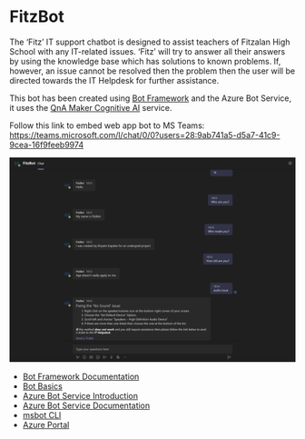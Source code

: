 ﻿# FitzBot 

The ‘Fitz’ IT support chatbot is designed to assist teachers of Fitzalan High School with any IT-related issues. ‘Fitz’ will try to answer all their answers by using the knowledge base which has solutions to known problems. If, however, an issue cannot be resolved then the problem then the user will be directed towards the IT Helpdesk for further assistance. 

This bot has been created using [Bot Framework](https://dev.botframework.com) and the Azure Bot Service, it uses the [QnA Maker Cognitive AI](https://www.qnamaker.ai) service.

Follow this link to embed web app bot to MS Teams: https://teams.microsoft.com/l/chat/0/0?users=28:9ab741a5-d5a7-41c9-9cea-16f9feeb9974

![Image of FitzBot running](https://github.com/khyatix/FitzBot/blob/main/FitzBotFYP-src/fitzbot.png)


* [Bot Framework Documentation][80]
* [Bot Basics][90]
* [Azure Bot Service Introduction][100]
* [Azure Bot Service Documentation][110]
* [msbot CLI][130]
* [Azure Portal][140]

[1]: https://dev.botframework.com
[2]: https://docs.microsoft.com/en-us/visualstudio/releasenotes/vs2017-relnotes
[3]: https://dotnet.microsoft.com/download/dotnet-core/2.1
[4]: https://docs.microsoft.com/en-us/azure/bot-service/bot-service-overview-introduction?view=azure-bot-service-4.0
[5]: https://github.com/microsoft/botframework-emulator
[6]: https://aka.ms/botframeworkemulator
[7]: https://www.qnamaker.ai

[50]: https://docs.microsoft.com/en-us/azure/bot-service/bot-builder-howto-deploy-azure?view=azure-bot-service-4.0
[60]: https://portal.azure.com
[70]: https://azure.microsoft.com/get-started/
[80]: https://docs.botframework.com
[90]: https://docs.microsoft.com/en-us/azure/bot-service/bot-builder-basics?view=azure-bot-service-4.0
[100]: https://docs.microsoft.com/en-us/azure/bot-service/bot-service-overview-introduction?view=azure-bot-service-4.0
[110]: https://docs.microsoft.com/en-us/azure/bot-service/?view=azure-bot-service-4.0
[120]: https://docs.microsoft.com/en-us/cli/azure/?view=azure-cli-latest
[130]: https://github.com/Microsoft/botbuilder-tools/tree/master/packages/MSBot
[140]: https://portal.azure.com

